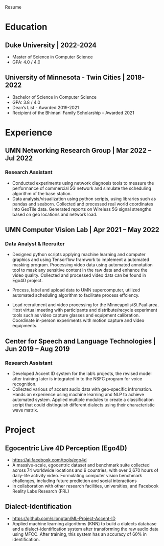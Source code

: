 Resume
# Education

##  Duke University | 2022-2024 
 * Master of Science in Computer Science
 * GPA: 4.0 / 4.0

##   University of Minnesota - Twin Cities | 2018-2022
* Bachelor of Science in Computer Science 
* GPA: 3.8 / 4.0					       
* Dean’s List - Awarded 2019-2021 
* Recipient of the Bhimani Family Scholarship – Awarded 2021 


# Experience

## UMN Networking Research Group | Mar 2022 – Jul 2022
### Research Assistant
* Conducted experiments using network diagnosis tools to measure the performance of commercial 5G network and simulate the scheduling algorithm of the base station.
* Data analysis/visualization using python scripts, using libraries such as pandas and seaborn. Collected and processed real world coordinates into GeoTile data. Generated reports on Wireless 5G signal strengths based on geo locations and network load.

## UMN Computer Vision Lab | Apr 2021 – May 2022
### Data Analyst & Recruiter
* Designed python scripts applying machine learning and computer graphics and using Tensorflow framwork to implement a automated masking program. Processing video data using automated annotation tool to mask any sensitive content in the raw data and enhance the video quality. Collected and processed video data can be found in Ego4D project.

* Process, label and upload data to UMN supercomputer, utilized automated scheduling algorithm to facilitate process effciency. 

* Lead recruitment and video processing for the Minneapolis/St.Paul area. Host virtual meeting with participants and distribute/recycle experiment tools such as video capture glasses and equipment calibration. Coordinate in-person experiments with motion capture and video equipments.

## Center for Speech and Language Technologies | Jun 2019 – Aug 2019
### Research Assistant
* Developed Accent ID system for the lab’s projects, the revised model after training later is integrated in to the NSFC program for voice recognition.
* Collected various of accent audio data with geo-specific infromation. Hands on experience using machine learning and NLP to achieve automated system. Applied multiple modules to create a classification script that could distinguish different dialects using their characteristic wave matrix.

# Project

## Egocentric Live 4D Perception (Ego4D)
* https://ai.facebook.com/tools/ego4d 
* A massive-scale, egocentric dataset and benchmark suite collected across 74 worldwide locations and 9 countries, with over 3,670 hours of daily-life activity video. Formulating computer vision benchmark challenges, including future prediction and social interactions
* In collaboration with other research facilities, universities, and Facebook Reality Labs Research (FRL)

## Dialect-Identification
* https://github.com/silongtan/ML-Project-Accent-ID
* Applied machine learning algorithms (KNN) to build a dialects database and a dialect-identification system after transforming the raw audio data using MFCC. After training, this system has an accuracy of 60% in identification.
